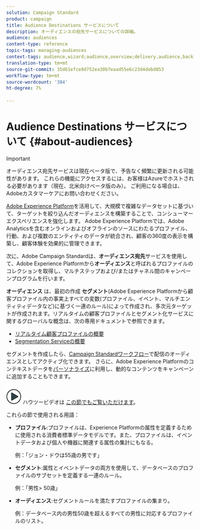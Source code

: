 ```yaml
---
solution: Campaign Standard
product: campaign
title: Audience Destinations サービスについて
description: オーディエンスの宛先サービスについての詳細。
audience: audiences
content-type: reference
topic-tags: managing-audiences
context-tags: audience,wizard;audience,overview;delivery,audience,back
translation-type: tm+mt
source-git-commit: 35d61efce8d752ea30b7eaad55e6c23d4debd853
workflow-type: tm+mt
source-wordcount: '384'
ht-degree: 7%

---
```



# Audience Destinations サービスについて {#about-audiences}

>[!IMPORTANT]
>
>オーディエンス宛先サービスは現在ベータ版で、予告なく頻繁に更新される可能性があります。 これらの機能にアクセスするには、お客様はAzureでホストされる必要があります（現在、北米向けベータ版のみ）。 ご利用になる場合は、Adobeカスタマーケアにお問い合わせください。

[Adobe Experience Platform](https://docs.adobe.com/content/help/en/experience-platform/landing/home.html)を活用して、大規模で複雑なデータセットに基づいて、ターゲットを絞り込んだオーディエンスを構築することで、コンシューマーエクスペリエンスを強化します。 Adobe Experience Platformでは、Adobe Analyticsを含むオンラインおよびオフラインのソースにわたるプロファイル、行動、および複数のエンティティのデータが統合され、顧客の360度の表示を構築し、顧客体験を効果的に管理できます。

次に、Adobe Campaign Standardは、**オーディエンス宛先**&#x200B;サービスを使用して、Adobe Experience Platformから&#x200B;**オーディエンス**&#x200B;と呼ばれるプロファイルのコレクションを取得し、マルチステップおよび/またはチャネル間のキャンペーンプログラムを行います。

**オーディエンス** は、最初の作成 **セグメント**(Adobe Experience Platformから顧客プロファイル内の事実上すべての変数(プロファイル、イベント、マルチエンティティデータなど)に基づく一連のルール)によって作成され、多次元ターゲットが作成されます。リアルタイムの顧客プロファイルとセグメント化サービスに関するグローバルな概念は、次の専用ドキュメントで参照できます。

* [リアルタイム顧客プロファイルの概要](https://docs.adobe.com/content/help/en/experience-platform/profile/home.html)
* [Segmentation Serviceの概要](https://docs.adobe.com/content/help/en/experience-platform/segmentation/home.html)

セグメントを作成したら、[Campaign Standardワークフロー](../../integrating/using/aep-targeting-audiences.md)で配信のオーディエンスとしてアクティブ化できます。 さらに、Adobe Experience Platformのコンテキストデータを[パーソナライズ](../../integrating/using/aep-personalizing-campaigns.md)に利用し、動的なコンテンツをキャンペーンに追加することもできます。

![](assets/do-not-localize/how-to-video.png) ハウツービデオは [この節でもご覧いただけます](https://docs.adobe.com/content/help/ja-JP/campaign-standard-learn/tutorials/profiles-and-audiences/audience-destinations/audience-destinations-overview.translate.html)。

これらの節で使用される用語：

* **プロファイル**:プロファイルは、Experience Platformの属性を定義するために使用される消費者標準データモデルです。また、プロファイルは、イベントデータおよび個人や機器に関連する属性の集計にもなる。

   例：「ジョン・ドウは55歳の男です」

* **セグメント**:属性とイベントデータの両方を使用して、データベースのプロファイルのサブセットを定義する一連のルール。

   例：「男性> 50歳」

* **オーディエンス**:セグメントルールを満たすプロファイルの集まり。

   例：データベース内の男性50歳を超えるすべての男性に対応するプロファイルのリスト。
